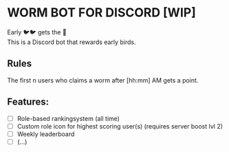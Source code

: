 # WORM BOT FOR DISCORD [WIP]

Early 🐦🐦 gets the 🐛  
This is a Discord bot that rewards early birds.

## Rules
The first n users who claims a worm after [hh:mm] AM gets a point.  


## Features:
- [ ] Role-based rankingsystem (all time)
- [ ] Custom role icon for highest scoring user(s) (requires server boost lvl 2)
- [ ] Weekly leaderboard
- [ ] (...)
